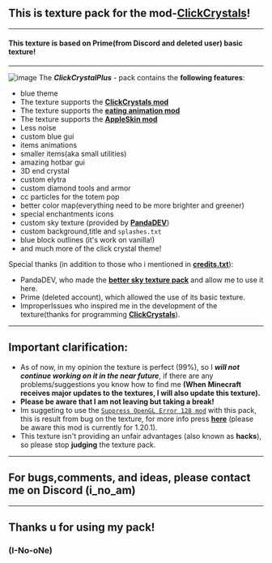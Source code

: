  ## This is texture pack for the mod-[**ClickCrystals**](https://modrinth.com/mod/clickcrystals)!
_________________________

#### This texture is based on Prime(from Discord and deleted user) basic texture!
______________________

![image](https://cdn.discordapp.com/attachments/1106637602607607899/1162144151756886046/2023-10-13_00.44.28.png?ex=653ade15&is=65286915&hm=f76285eda4ee1e37f807ffbd159bc0679c93a63558d81f419794ea821b248420&)
The ***ClickCrystalPlus*** - pack contains the **following features**:
- blue theme
- The texture supports the [**ClickCrystals mod**](https://modrinth.com/mod/clickcrystals)
- The texture supports the [**eating animation mod**](https://modrinth.com/mod/eating-animation)
- The texture supports the [**AppleSkin mod**](https://modrinth.com/mod/appleskin)
- Less noise
- custom blue gui
- items animations 
- smaller items(aka small utilities)
- amazing hotbar gui
- 3D end crystal 
- custom elytra 
- custom diamond tools and armor
- cc particles for the totem pop
- better color map(everything need to be more brighter and greener)
- special enchantments icons
- custom sky texture (provided by [**PandaDEV**](https://modrinth.com/user/PandaDEV))
- custom background,title and `splashes.txt` 
-  blue block outlines (it's work on vanilla!)
- and much more of the click crystal theme!

Special thanks (in addition to those who i mentioned in **[credits.txt](https://github.com/I-No-oNe/ClickCrystalPlus-Pack/blob/main/CREDITS%2BLICENSE%20.txt)**):
- PandaDEV, who made the [**better sky texture pack**](https://modrinth.com/resourcepack/bettersky) and  allow me to use it here.
 - Prime (deleted account), which allowed the use of its basic texture.
 - ImproperIssues who inspired me in the development of the texture(thanks for programming [**ClickCrystals**](https://modrinth.com/mod/clickcrystals)).

___________________
## Important clarification:
- As of now, in my opinion the texture is perfect (99%), so I ***will not continue working on it in the near future***, if there are any problems/suggestions you know how to find me **(When Minecraft receives major updates to the textures, I will also update this texture).**
- **Please be aware that I am not leaving but taking a break!**
- Im suggeting to use the [`Suppress OpenGL Error 128 mod`](https://modrinth.com/mod/suppressopengl1280) with this pack, this is result from bug on the texture, for more info press [**here**](https://bugs.mojang.com/browse/MC-228532) (please be aware this mod is currently for 1.20.1).
- This texture isn't providing an unfair advantages (also known as **hacks**), so please stop **judging** the texture pack.

____________
## For bugs,comments, and ideas, please contact me on Discord (i_no_am)
_______________________
## Thanks u for using my pack!
  ### (I-No-oNe)

